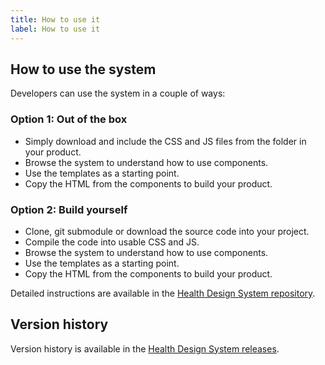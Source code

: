 ```yaml
---
title: How to use it
label: How to use it
---
```


## How to use the system

Developers can use the system in a couple of ways:

### Option 1: Out of the box
* Simply download and include the CSS and JS files from the folder in your product.
* Browse the system to understand how to use components.
* Use the templates as a starting point.
* Copy the HTML from the components to build your product.

### Option 2: Build yourself
* Clone, git submodule or download the source code into your project.
* Compile the code into usable CSS and JS.
* Browse the system to understand how to use components.
* Use the templates as a starting point.
* Copy the HTML from the components to build your product.

Detailed instructions are available in the [Health Design System repository](https://github.com/healthgovau/health-design-system#installation).

## Version history

Version history is available in the 
[Health Design System releases](https://github.com/healthgovau/health-design-system/releases).